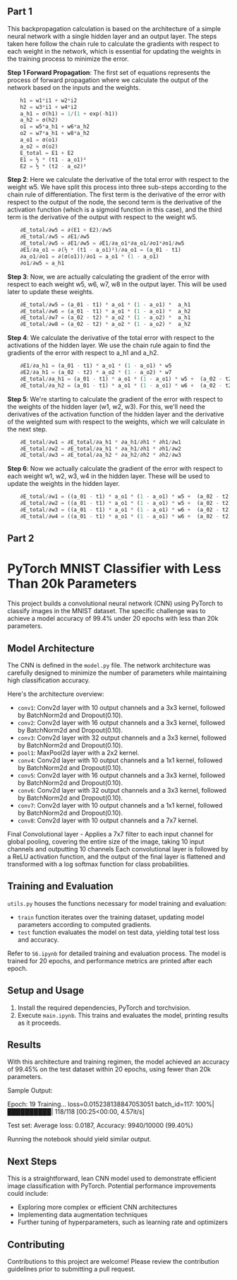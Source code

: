 ## Part 1

This backpropagation calculation is based on the architecture of a simple neural network with a single hidden layer and an output layer. The steps taken here follow the chain rule to calculate the gradients with respect to each weight in the network, which is essential for updating the weights in the training process to minimize the error.



**Step 1 Forward Propagation**: The first set of equations represents the process of forward propagation where we calculate the output of the network based on the inputs and the weights.
    
```python
    h1 = w1*i1 + w2*i2
    h2 = w3*i1 + w4*i2
    a_h1 = σ(h1) = 1/(1 + exp(-h1))
    a_h2 = σ(h2)
    o1 = w5*a_h1 + w6*a_h2
    o2 = w7*a_h1 + w8*a_h2
    a_o1 = σ(o1)
    a_o2 = σ(o2)
    E_total = E1 + E2
    E1 = ½ * (t1 - a_o1)²
    E2 = ½ * (t2 - a_o2)²
```

**Step 2**: Here we calculate the derivative of the total error with respect to the weight w5. We have split this process into three sub-steps according to the chain rule of differentiation. The first term is the derivative of the error with respect to the output of the node, the second term is the derivative of the activation function (which is a sigmoid function in this case), and the third term is the derivative of the output with respect to the weight w5.

```python
    ∂E_total/∂w5 = ∂(E1 + E2)/∂w5
    ∂E_total/∂w5 = ∂E1/∂w5
    ∂E_total/∂w5 = ∂E1/∂w5 = ∂E1/∂a_o1*∂a_o1/∂o1*∂o1/∂w5
    ∂E1/∂a_o1 = ∂(½ * (t1 - a_o1)²)/∂a_o1 = (a_01 - t1)
    ∂a_o1/∂o1 = ∂(σ(o1))/∂o1 = a_o1 * (1 - a_o1)
    ∂o1/∂w5 = a_h1
```
**Step 3**: Now, we are actually calculating the gradient of the error with respect to each weight w5, w6, w7, w8 in the output layer. This will be used later to update these weights.

```python
    ∂E_total/∂w5 = (a_01 - t1) * a_o1 * (1 - a_o1) *  a_h1
    ∂E_total/∂w6 = (a_01 - t1) * a_o1 * (1 - a_o1) *  a_h2
    ∂E_total/∂w7 = (a_02 - t2) * a_o2 * (1 - a_o2) *  a_h1
    ∂E_total/∂w8 = (a_02 - t2) * a_o2 * (1 - a_o2) *  a_h2
```
**Step 4**: We calculate the derivative of the total error with respect to the activations of the hidden layer. We use the chain rule again to find the gradients of the error with respect to a_h1 and a_h2.

```python
    ∂E1/∂a_h1 = (a_01 - t1) * a_o1 * (1 - a_o1) * w5
    ∂E2/∂a_h1 = (a_02 - t2) * a_o2 * (1 - a_o2) * w7
    ∂E_total/∂a_h1 = (a_01 - t1) * a_o1 * (1 - a_o1) * w5 +  (a_02 - t2) * a_o2 * (1 - a_o2) * w7
    ∂E_total/∂a_h2 = (a_01 - t1) * a_o1 * (1 - a_o1) * w6 +  (a_02 - t2) * a_o2 * (1 - a_o2) * w8
```
**Step 5**: We're starting to calculate the gradient of the error with respect to the weights of the hidden layer (w1, w2, w3). For this, we'll need the derivatives of the activation function of the hidden layer and the derivative of the weighted sum with respect to the weights, which we will calculate in the next step.

```python
    ∂E_total/∂w1 = ∂E_total/∂a_h1 * ∂a_h1/∂h1 * ∂h1/∂w1
    ∂E_total/∂w2 = ∂E_total/∂a_h1 * ∂a_h1/∂h1 * ∂h1/∂w2
    ∂E_total/∂w3 = ∂E_total/∂a_h2 * ∂a_h2/∂h2 * ∂h2/∂w3
```
**Step 6**: Now we actually calculate the gradient of the error with respect to each weight w1, w2, w3, w4 in the hidden layer. These will be used to update the weights in the hidden layer.

```python
    ∂E_total/∂w1 = ((a_01 - t1) * a_o1 * (1 - a_o1) * w5 +  (a_02 - t2) * a_o2 * (1 - a_o2) * w7) * a_h1 * (1 - a_h1) * i1
    ∂E_total/∂w2 = ((a_01 - t1) * a_o1 * (1 - a_o1) * w5 +  (a_02 - t2) * a_o2 * (1 - a_o2) * w7) * a_h1 * (1 - a_h1) * i2
    ∂E_total/∂w3 = ((a_01 - t1) * a_o1 * (1 - a_o1) * w6 +  (a_02 - t2) * a_o2 * (1 - a_o2) * w8) * a_h2 * (1 - a_h2) * i1
    ∂E_total/∂w4 = ((a_01 - t1) * a_o1 * (1 - a_o1) * w6 +  (a_02 - t2) * a_o2 * (1 - a_o2) * w8) * a_h2 * (1 - a_h2) * i2
```


## Part 2

# PyTorch MNIST Classifier with Less Than 20k Parameters

This project builds a convolutional neural network (CNN) using PyTorch to classify images in the MNIST dataset. The specific challenge was to achieve a model accuracy of 99.4% under 20 epochs with less than 20k parameters.

## Model Architecture

The CNN is defined in the `model.py` file. The network architecture was carefully designed to minimize the number of parameters while maintaining high classification accuracy. 

Here's the architecture overview:

- `conv1`: Conv2d layer with 10 output channels and a 3x3 kernel, followed by BatchNorm2d and Dropout(0.10).
- `conv2`: Conv2d layer with 16 output channels and a 3x3 kernel, followed by BatchNorm2d and Dropout(0.10).
- `conv3`: Conv2d layer with 32 output channels and a 3x3 kernel, followed by BatchNorm2d and Dropout(0.10).
- `pool1`: MaxPool2d layer with a 2x2 kernel.
- `conv4`: Conv2d layer with 10 output channels and a 1x1 kernel, followed by BatchNorm2d and Dropout(0.10).
- `conv5`: Conv2d layer with 16 output channels and a 3x3 kernel, followed by BatchNorm2d and Dropout(0.10).
- `conv6`: Conv2d layer with 32 output channels and a 3x3 kernel, followed by BatchNorm2d and Dropout(0.10).
- `conv7`: Conv2d layer with 10 output channels and a 1x1 kernel, followed by BatchNorm2d and Dropout(0.10).
- `conv8`: Conv2d layer with 10 output channels and a 7x7 kernel.

Final Convolutional layer - Applies a 7x7 filter to each input channel for global pooling, covering the entire size of the image, taking 10 input channels and outputting 10 channels
Each convolutional layer is followed by a ReLU activation function, and the output of the final layer is flattened and transformed with a log softmax function for class probabilities.

## Training and Evaluation

`utils.py` houses the functions necessary for model training and evaluation:

- `train` function iterates over the training dataset, updating model parameters according to computed gradients.
- `test` function evaluates the model on test data, yielding total test loss and accuracy.

Refer to `S6.ipynb` for detailed training and evaluation process. The model is trained for 20 epochs, and performance metrics are printed after each epoch.

## Setup and Usage

1. Install the required dependencies, PyTorch and torchvision.
2. Execute `main.ipynb`. This trains and evaluates the model, printing results as it proceeds.

## Results

With this architecture and training regimen, the model achieved an accuracy of 99.45% on the test dataset within 20 epochs, using fewer than 20k parameters.

Sample Output:

Epoch:  19
Training...
loss=0.015238138847053051 batch_id=117: 100%|██████████| 118/118 [00:25<00:00,  4.57it/s]

Test set: Average loss: 0.0187, Accuracy: 9940/10000 (99.40%)

Running the notebook should yield similar output.

## Next Steps

This is a straightforward, lean CNN model used to demonstrate efficient image classification with PyTorch. Potential performance improvements could include:

- Exploring more complex or efficient CNN architectures
- Implementing data augmentation techniques
- Further tuning of hyperparameters, such as learning rate and optimizers 

## Contributing

Contributions to this project are welcome! Please review the contribution guidelines prior to submitting a pull request.


